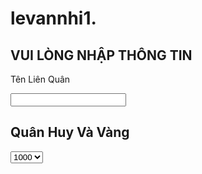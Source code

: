 # levannhi1.
<!DOCTYPE html>
<html lang="en">
<head>
				<meta charset="UTF-8">
				<title>Page title</title>
</head>
<body>
				<h2>VUI LÒNG NHẬP THÔNG TIN</h2>
		<p>Tên Liên Quân</p>		
		<input type="nhập sai sẽ không nhận được quà">
					<h2>Quân Huy Và Vàng </h2>		<select class="form-control" id="device">
 <option value="1000">1000</option>
<option value="2p00">2000</option>
<option value="3000">3000</option>

   <input class="form-control" id="username" type="number" placeholder="số lượng vàng..">
   

<p>*đăng ký những kênh sau để nhận quà</p>
<h2>Link YTB :<script src="https://apis.google.com/js/platform.js" gapi_processed="true"></script>
<div id="___ytsubscribe_2" style="text-indent: 0px; margin: 0px; padding: 0px; background: transparent; border-style: none; float: none; line-height: normal; font-size: 1px; vertical-align: baseline; display: inline-block; width: 179px; height: 48px;"><iframe ng-non-bindable="" frameborder="0" hspace="0" marginheight="0" marginwidth="0" scrolling="no" style="position: static; top: 0px; width: 179px; margin: 0px; border-style: none; left: 0px; visibility: visible; height: 48px;" tabindex="0" vspace="0" width="100%" id="I0_1628907801424" name="I0_1628907801424" src="https://www.youtube.com/subscribe_embed?usegapi=1&amp;channelid=UCPuZQOrf5nIvwnlKXtqv2Pg&amp;layout=full&amp;count=default&amp;origin=http%3A%2F%2Fwww.toolkimcuong.com&amp;gsrc=3p&amp;ic=1&amp;jsh=m%3B%2F_%2Fscs%2Fapps-static%2F_%2Fjs%2Fk%3Doz.gapi.vi.d-2iqEX11jg.O%2Fam%3DAQ%2Fd%3D1%2Frs%3DAGLTcCNRBMGRQYnet8fSqwTFQfRRmJOfmg%2Fm%3D__features__#_methods=onPlusOne%2C_ready%2C_close%2C_open%2C_resizeMe%2C_renderstart%2Concircled%2Cdrefresh%2Cerefresh%2Conload&amp;id=I0_1628907801424&amp;_gfid=I0_1628907801424&amp;parent=http%3A%2F%2Fwww.toolkimcuong.com&amp;pfname=&amp;rpctoken=12821349" data-gapiattached="true"></iframe></div></h2>
<label for="loving"><input id="loving" type="checkbox" name="personality"> Đã đăng ký và xem 1 video</label>
<h2>Link YTB :<script src="https://apis.google.com/js/platform.js" gapi_processed="true"></script>
<div id="___ytsubscribe_2" style="text-indent: 0px; margin: 0px; padding: 0px; background: transparent; border-style: none; float: none; line-height: normal; font-size: 1px; vertical-align: baseline; display: inline-block; width: 179px; height: 48px;"><iframe ng-non-bindable="" frameborder="0" hspace="0" marginheight="0" marginwidth="0" scrolling="no" style="position: static; top: 0px; width: 179px; margin: 0px; border-style: none; left: 0px; visibility: visible; height: 48px;" tabindex="0" vspace="0" width="100%" id="I0_1628907801424" name="I0_1628907801424" src="https://www.youtube.com/subscribe_embed?usegapi=1&channelid=UCkp6B0oQy-mUTCQ2VlnJpqg&layout=full&count=default&origin=http%3A%2F%2Fwww.toolkimcuong.com&amp;gsrc=3p&amp;ic=1&amp;jsh=m%3B%2F_%2Fscs%2Fapps-static%2F_%2Fjs%2Fk%3Doz.gapi.vi.d-2iqEX11jg.O%2Fam%3DAQ%2Fd%3D1%2Frs%3DAGLTcCNRBMGRQYnet8fSqwTFQfRRmJOfmg%2Fm%3D__features__#_methods=onPlusOne%2C_ready%2C_close%2C_open%2C_resizeMe%2C_renderstart%2Concircled%2Cdrefresh%2Cerefresh%2Conload&amp;id=I0_1628907801424&amp;_gfid=I0_1628907801424&amp;parent=http%3A%2F%2Fwww.toolkimcuong.com&amp;pfname=&amp;rpctoken=12821349" data-gapiattached="true"></iframe></div></h2>
<label for="loving"><input id="loving" type="checkbox" name="personality"> Đã đăng ký và xem 1 video</label>

<p> </p>

<button id="myBtn">Nhận quà</button>

<script>
document.getElementById("myBtn").addEventListener("click", function() {
  alert("chúng tôi sẽ xem xét trong 24h nếu bạn làm đủ các bước sẽ sớm nhận được quà 💙");
});
</script>

 
</body>
</html>
